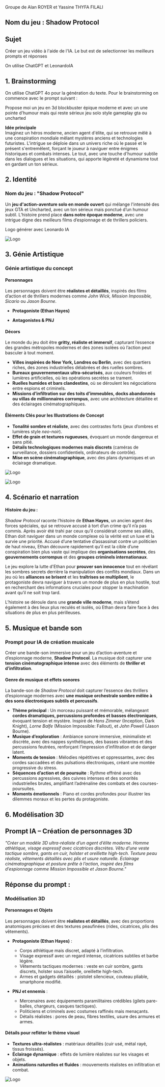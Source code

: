 Groupe de Alan ROYER et Yassine THYFA FILALI

## Nom du jeu : Shadow Protocol

 
## Sujet
 
Créer un jeu vidéo à l'aide de l'IA. Le but est de selectionner les meilleurs prompts et réponses

On utilise ChatGPT et LeonardoIA 


## 1. Brainstorming 

On utilise ChatGPT 4o pour la génération du texte. Pour le brainstorming on commence avec le prompt suivant : 

Propose moi un jeu en 3d blockbuster épique moderne et avec un une pointe d'humour mais qui reste sérieux jeu solo style gameplay gta ou uncharted

**Idée principale**  
Imaginez un héros moderne, ancien agent d'élite, qui se retrouve mêlé à une conspiration mondiale mêlant mystères anciens et technologies futuristes. L'intrigue se déploie dans un univers riche où le passé et le présent s'entremêlent, forçant le joueur à naviguer entre énigmes historiques et combats intenses. Le tout, avec une touche d'humour subtile dans les dialogues et les situations, qui apporte légèreté et dynamisme tout en gardant un ton sérieux.

## 2. Identité

### **Nom du jeu : "Shadow Protocol"**  
 
Un **jeu d'action-aventure solo en monde ouvert** qui mélange l'intensité des jeux GTA et Uncharted, avec un ton sérieux mais ponctué d’un humour subtil. L’histoire prend place **dans notre époque moderne**, avec une intrigue digne des meilleurs films d’espionnage et de thrillers policiers.

Logo générer avec Leonardo IA 

![Logo](images/Flux_Dev_Un_logo_stylis_et_percutant_pour_un_jeu_dactionaventu_0.jpeg)

## 3. Génie Artistique

### **Génie artistique du concept**  
 
#### **Personnages**  
Les personnages doivent être **réalistes et détaillés**, inspirés des films d’action et de thrillers modernes comme *John Wick, Mission Impossible, Sicario* ou *Jason Bourne*.  
 
- **Protagoniste (Ethan Hayes)** 
  
 
- **Antagonistes & PNJ** 

 
#### **Décors**  
Le monde du jeu doit être **gritty, réaliste et immersif**, capturant l’essence des grandes métropoles modernes et des zones isolées où l’action peut basculer à tout moment.  
 
- **Villes inspirées de New York, Londres ou Berlin**, avec des quartiers riches, des zones industrielles délabrées et des ruelles sombres.  
- **Bureaux gouvernementaux ultra-sécurisés**, aux couleurs froides et lumières artificielles, où les opérations secrètes se trament.  
- **Ruelles humides et bars clandestins**, où se déroulent les négociations entre espions et criminels.  
- **Missions d’infiltration sur des toits d’immeubles, docks abandonnés ou villas de millionnaires corrompus**, avec une architecture détaillée et des éclairages cinématographiques.  
 
#### **Éléments Clés pour les Illustrations de Concept**  
- **Tonalité sombre et réaliste**, avec des contrastes forts (jeux d’ombres et lumières style *neo-noir*).  
- **Effet de grain et textures rugueuses**, évoquant un monde dangereux et sans pitié.  
- **Détails technologiques modernes mais discrets** (caméras de surveillance, dossiers confidentiels, ordinateurs de contrôle).  
- **Mise en scène cinématographique**, avec des plans dynamiques et un éclairage dramatique.  
 

![Logo](images/openart-image_UtY3VQzx_1742914989925_raw.jpg)

![Logo](images/289328db-f824-46db-9c57-0496dfc2ac9c.png)

## 4. Scénario et narration 

#### **Histoire du jeu :**  
*Shadow Protocol* raconte l’histoire de **Ethan Hayes**, un ancien agent des forces spéciales, qui se retrouve accusé à tort d’un crime qu’il n’a pas commis. Après avoir été trahi par ceux qu’il considérait comme ses alliés, Ethan doit naviguer dans un monde complexe où la vérité est un luxe et la survie une priorité. Accusé d’une tentative d’assassinat contre un politicien de haut niveau, Ethan découvre rapidement qu’il est la cible d’une conspiration bien plus vaste qui implique des **organisations secrètes**, des **gouvernements corrompus** et des **groupes criminels internationaux**.
 
Le jeu explore la lutte d'Ethan pour **prouver son innocence** tout en révélant les sombres secrets derrière la manipulation des conflits mondiaux. Dans un jeu où les **alliances se brisent** et les **traîtrises se multiplient**, le protagoniste devra naviguer à travers un monde de plus en plus hostile, tout en recherchant des informations cruciales pour stopper la machination avant qu’il ne soit trop tard.
 
L’histoire se déroule dans une **grande ville moderne**, mais s’étend également à des lieux plus reculés et isolés, où Ethan devra faire face à des situations de plus en plus périlleuses.
 

## 5. Musique et bande son

### **Prompt pour IA de création musicale**  
 
Créer une bande-son immersive pour un jeu d’action-aventure et d’espionnage moderne, **Shadow Protocol**. La musique doit capturer une **tension cinématographique intense** avec des éléments de **thriller et d’infiltration**. 

#### **Genre de musique et effets sonores**  
La bande-son de *Shadow Protocol* doit capturer l’essence des thrillers d’espionnage modernes avec **une musique orchestrale sombre mêlée à des sons électroniques subtils et percussifs**.  
 
- **Thème principal** : Un morceau puissant et mémorable, mélangeant **cordes dramatiques, percussions profondes et basses électroniques**, évoquant tension et mystère. Inspiré de *Hans Zimmer* (Inception, Dark Knight), *Lorne Balfe* (Mission Impossible: Fallout), et *John Powell* (Jason Bourne).  
- **Musique d’exploration** : Ambiance sonore immersive, minimaliste et discrète, avec des nappes synthétiques, des basses vibrantes et des percussions feutrées, renforçant l’impression d’infiltration et de danger latent.  
- **Moments de tension** : Mélodies répétitives et oppressantes, avec des cordes saccadées et des pulsations électroniques, créant une montée progressive du stress.  
- **Séquences d’action et de poursuite** : Rythme effréné avec des percussions agressives, des cuivres intenses et des sonorités industrielles brutes, amplifiant l’adrénaline des combats et des courses-poursuites.  
- **Moments émotionnels** : Piano et cordes profondes pour illustrer les dilemmes moraux et les pertes du protagoniste.  

## 6. Modélisation 3D

## **Prompt IA – Création de personnages 3D**  
 
*"Créer un modèle 3D ultra-réaliste d’un agent d’élite moderne. Homme athlétique, visage expressif avec cicatrices discrètes. Vêtu d’une veste tactique sombre, gants en cuir, holster et oreillette high-tech. Texture peau réaliste, vêtements détaillés avec plis et usure naturelle. Éclairage cinématographique et posture prête à l’action, inspiré des films d’espionnage comme Mission Impossible et Jason Bourne."*

## Réponse du prompt :

### **Modélisation 3D**  
 
#### **Personnages et Objets**  
Les personnages doivent être **réalistes et détaillés**, avec des proportions anatomiques précises et des textures peaufinées (rides, cicatrices, plis des vêtements).  
 
- **Protagoniste (Ethan Hayes)** :  
  - Corps athlétique mais discret, adapté à l’infiltration.  
  - Visage expressif avec un regard intense, cicatrices subtiles et barbe légère.  
  - Vêtements tactiques modernes : veste en cuir sombre, gants discrets, holster sous l’aisselle, oreillette high-tech.  
  - Armes et gadgets détaillés : pistolet silencieux, couteau pliable, smartphone modifié.  
 
- **PNJ et ennemis** :  
  - Mercenaires avec équipements paramilitaires crédibles (gilets pare-balles, chargeurs, casques tactiques).  
  - Politiciens et criminels avec costumes raffinés mais menaçants.  
  - Détails réalistes : pores de peau, fibres textiles, usure des armures et armes.  
 
#### **Détails pour refléter le thème visuel**  
- **Textures ultra-réalistes** : matériaux détaillés (cuir usé, métal rayé, tissus froissés).  
- **Éclairage dynamique** : effets de lumière réalistes sur les visages et objets.  
- **Animations naturelles et fluides** : mouvements réalistes en infiltration et combat.  

![Logo](images/image.png)



